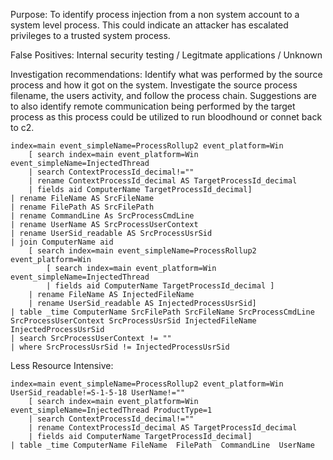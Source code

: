 Purpose:
To identify process injection from a non system account to a system level process. This could indicate an attacker has escalated privileges to a trusted system process.

False Positives:
Internal security testing /
Legitmate applications /
Unknown

Investigation recommendations:
Identify what was performed by the source process and how it got on the system. Investigate the source process filename, the users activity, and follow the process chain. Suggestions are to also identify remote communication being performed by the target process as this process could be utilized to run bloodhound or connet back to c2.

```
index=main event_simpleName=ProcessRollup2 event_platform=Win 
    [ search index=main event_platform=Win event_simpleName=InjectedThread 
    | search ContextProcessId_decimal!="" 
    | rename ContextProcessId_decimal AS TargetProcessId_decimal 
    | fields aid ComputerName TargetProcessId_decimal] 
| rename FileName AS SrcFileName 
| rename FilePath AS SrcFilePath 
| rename CommandLine As SrcProcessCmdLine 
| rename UserName AS SrcProcessUserContext 
| rename UserSid_readable AS SrcProcessUsrSid 
| join ComputerName aid 
    [ search index=main event_simpleName=ProcessRollup2 event_platform=Win 
        [ search index=main event_platform=Win event_simpleName=InjectedThread 
        | fields aid ComputerName TargetProcessId_decimal ] 
    | rename FileName AS InjectedFileName 
    | rename UserSid_readable AS InjectedProcessUsrSid] 
| table _time ComputerName SrcFilePath SrcFileName SrcProcessCmdLine SrcProcessUserContext SrcProcessUsrSid InjectedFileName InjectedProcessUsrSid 
| search SrcProcessUserContext != "" 
| where SrcProcessUsrSid != InjectedProcessUsrSid
```

Less Resource Intensive:
```
index=main event_simpleName=ProcessRollup2 event_platform=Win UserSid_readable!=S-1-5-18 UserName!=""
    [ search index=main event_platform=Win event_simpleName=InjectedThread ProductType=1
    | search ContextProcessId_decimal!="" 
    | rename ContextProcessId_decimal AS TargetProcessId_decimal 
    | fields aid ComputerName TargetProcessId_decimal] 
| table _time ComputerName FileName  FilePath  CommandLine  UserName
```
